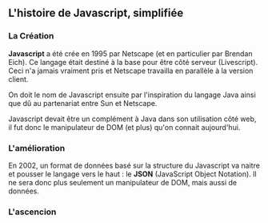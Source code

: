 ## L'histoire de Javascript, simplifiée


### La Création

**Javascript** a été crée en 1995 par Netscape (et en particulier par Brendan Eich). Ce langage était 
destiné à la base pour être côté serveur (Livescript). Ceci n'a jamais vraiment pris et Netscape 
travailla en parallèle à la version client. 

On doit le nom de Javascript ensuite par l'inspiration du langage Java ainsi que dû au partenariat 
entre Sun et Netscape.

Javascript devait être un complément à Java dans son utilisation côté web, il fut donc le 
manipulateur de DOM (et plus) qu'on connait aujourd'hui.


### L'amélioration
En 2002, un format de données basé sur la structure du Javascript va naitre et pousser le langage 
vers le haut : le **JSON** (JavaScript Object Notation). Il ne sera donc plus seulement un 
manipulateur de DOM, mais aussi de données.

### L'ascencion